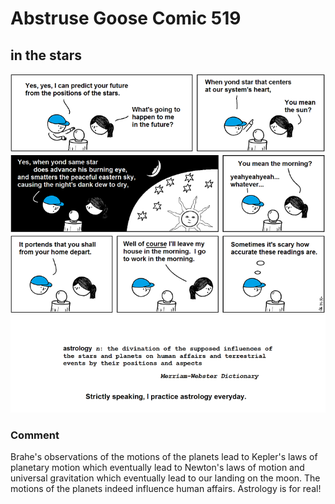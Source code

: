 # Abstruse Goose Comic 519
## in the stars

![image](astronomology.png)
### Comment
Brahe's observations of the motions of the planets lead to Kepler's laws of planetary motion which eventually lead to Newton's laws of motion and universal gravitation which eventually lead to our landing on the moon. The motions of the planets indeed influence human affairs. Astrology is for real!
